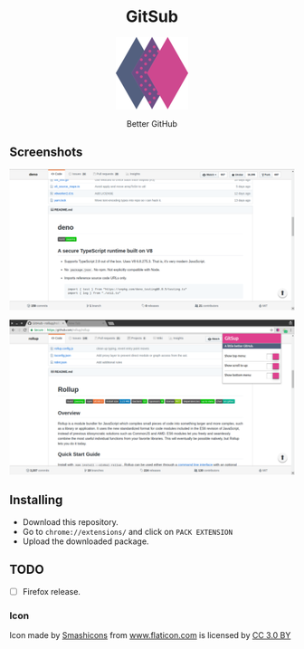 <h1 align="center">GitSub</h1>


<div align="center">

![Icon](https://raw.githubusercontent.com/hosein2398/GitSub/master/src/assets/icon-128.png "Icon")

Better GitHub


</div>

## Screenshots
<div align="center">

![Shot](https://raw.githubusercontent.com/hosein2398/GitSub/master/src/assets/screen2.png "Screenshot")


![Shot](https://raw.githubusercontent.com/hosein2398/GitSub/master/src/assets/screen1.png "Screenshot")
</div>



## Installing
- Download this repository.
- Go to `chrome://extensions/` and click on `PACK EXTENSION`
- Upload the downloaded package.

## TODO

- [ ] Firefox release.


### Icon
<div>Icon made by <a  href="https://www.flaticon.com/authors/smashicons"  title="Smashicons">Smashicons</a> from <a  href="https://www.flaticon.com/"  title="Flaticon">www.flaticon.com</a> is licensed by <a  href="http://creativecommons.org/licenses/by/3.0/"  title="Creative Commons BY 3.0"  target="_blank">CC 3.0 BY</a></div>
